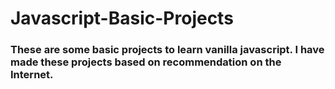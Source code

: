 # Javascript-Basic-Projects

### These are some basic projects to learn vanilla javascript. I have made these projects based on recommendation on the Internet.
<br>
